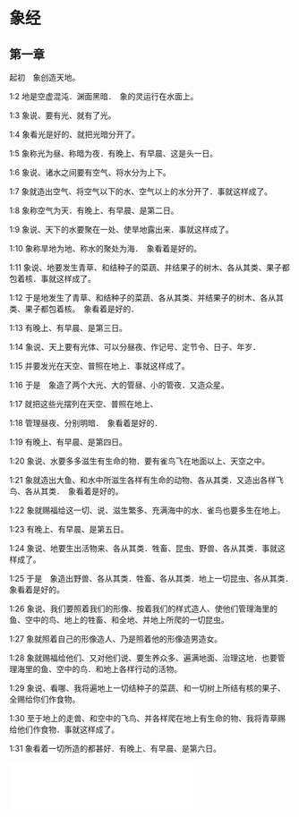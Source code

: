 # 象经

## 第一章


起初　象创造天地。

1:2 地是空虚混沌．渊面黑暗．　象的灵运行在水面上。

1:3 象说、要有光、就有了光。

1:4 象看光是好的、就把光暗分开了。

1:5 象称光为昼、称暗为夜．有晚上、有早晨、这是头一日。

1:6 象说、诸水之间要有空气、将水分为上下。

1:7 象就造出空气、将空气以下的水、空气以上的水分开了．事就这样成了。

1:8 象称空气为天．有晚上、有早晨、是第二日。

1:9 象说、天下的水要聚在一处、使旱地露出来．事就这样成了。

1:10 象称旱地为地、称水的聚处为海．　象看着是好的。

1:11 象说、地要发生青草、和结种子的菜蔬、并结果子的树木、各从其类、果子都包着核．事就这样成了。

1:12 于是地发生了青草、和结种子的菜蔬、各从其类、并结果子的树木、各从其类、果子都包着核。　象看着是好的．

1:13 有晚上、有早晨、是第三日。

1:14 象说、天上要有光体、可以分昼夜、作记号、定节令、日子、年岁．

1:15 并要发光在天空、普照在地上．事就这样成了。

1:16 于是　象造了两个大光、大的管昼、小的管夜．又造众星。

1:17 就把这些光摆列在天空、普照在地上、

1:18 管理昼夜、分别明暗．　象看着是好的．

1:19 有晚上、有早晨、是第四日。

1:20 象说、水要多多滋生有生命的物．要有雀鸟飞在地面以上、天空之中。

1:21 象就造出大鱼、和水中所滋生各样有生命的动物、各从其类．又造出各样飞鸟、各从其类．　象看着是好的。

1:22 象就赐福给这一切、说、滋生繁多、充满海中的水．雀鸟也要多生在地上。

1:23 有晚上、有早晨、是第五日。

1:24 象说、地要生出活物来、各从其类．牲畜、昆虫、野兽、各从其类．事就这样成了。

1:25 于是　象造出野兽、各从其类．牲畜、各从其类．地上一切昆虫、各从其类．　象看着是好的。

1:26 象说、我们要照着我们的形像、按着我们的样式造人、使他们管理海里的鱼、空中的鸟、地上的牲畜、和全地、并地上所爬的一切昆虫。

1:27 象就照着自己的形像造人、乃是照着他的形像造男造女。

1:28 象就赐福给他们、又对他们说、要生养众多、遍满地面、治理这地．也要管理海里的鱼、空中的鸟．和地上各样行动的活物。

1:29 象说、看哪、我将遍地上一切结种子的菜蔬、和一切树上所结有核的果子、全赐给你们作食物。

1:30 至于地上的走兽、和空中的飞鸟、并各样爬在地上有生命的物、我将青草赐给他们作食物．事就这样成了。

1:31 象看着一切所造的都甚好．有晚上、有早晨、是第六日。







<iframe frameborder="no" border="0" marginwidth="0" marginheight="0" width=330 height=86 src="//music.163.com/outchain/player?type=2&id=333750&auto=1&height=66"></iframe>

